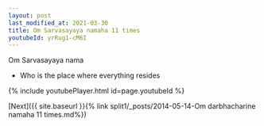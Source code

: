 ```yaml
---
layout: post
last_modified_at: 2021-03-30
title: Om Sarvasayaya namaha 11 times
youtubeId: yrRug1-cM6I
---
```

 
 
Om Sarvasayaya nama 
 
 -  Who is the place where everything resides 
 
  
 
  
 
 
 
 
 
 


{% include youtubePlayer.html id=page.youtubeId %}
 
[Next]({{ site.baseurl }}{% link  split1/_posts/2014-05-14-Om darbhacharine namaha 11 times.md%})
 
